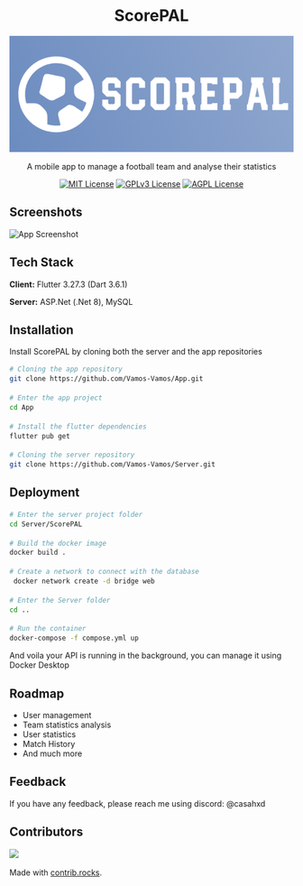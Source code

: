 <div style="text-align: center;">
<h1>ScorePAL</h1>
<img alt="ScorePAL" src="assets/images/scorepal/logo-inline.png" >
<p>A mobile app to manage a football team and analyse their statistics</p>
<a href="https://choosealicense.com/licenses/mit/"><img alt="MIT License" src="https://img.shields.io/badge/License-MIT-green.svg"></a>
<a href="https://opensource.org/licenses/"><img alt="GPLv3 License" src="https://img.shields.io/badge/License-GPL%20v3-yellow.svg"></a>
<a href="http://www.gnu.org/licenses/agpl-3.0"><img alt="AGPL License" src="https://img.shields.io/badge/License-MIT-blue.svg"></a>
</div>

## Screenshots

![App Screenshot](https://via.placeholder.com/468x300?text=App+Screenshot+Here)

## Tech Stack

**Client:** Flutter 3.27.3 (Dart 3.6.1)

**Server:** ASP.Net (.Net 8), MySQL

## Installation

Install ScorePAL by cloning both the server and the app repositories

```bash
# Cloning the app repository
git clone https://github.com/Vamos-Vamos/App.git

# Enter the app project
cd App

# Install the flutter dependencies
flutter pub get

# Cloning the server repository
git clone https://github.com/Vamos-Vamos/Server.git
```

## Deployment

```bash
# Enter the server project folder
cd Server/ScorePAL

# Build the docker image
docker build .

# Create a network to connect with the database
 docker network create -d bridge web

# Enter the Server folder
cd ..

# Run the container
docker-compose -f compose.yml up
```

And voila your API is running in the background, you can manage it using Docker Desktop

## Roadmap

- User management
- Team statistics analysis
- User statistics
- Match History
- And much more

## Feedback

If you have any feedback, please reach me using discord: @casahxd

## Contributors
<a href="https://github.com/scorepal/app/graphs/contributors">
  <img src="https://contrib.rocks/image?repo=scorepal/app" />
</a>

Made with [contrib.rocks](https://contrib.rocks).